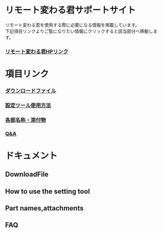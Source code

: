 # リモート変わる君サポートサイト
リモート変わる君を使用する際に必要になる情報を掲載しています。  
下記項目リンクよりご覧になりたい情報にクリックすると該当部分へ移動します。  

### [リモート変わる君HPリンク](#btohplink)

# 項目リンク

### [ダウンロードファイル](#downloadfile)
### [設定ツール使用方法](#how-to-use-the-setting-tool)
### [各部名称・添付物](#part-namesattachments)
### [Q&A](#faq)

# ドキュメント

## DownloadFile

## How to use the setting tool

## Part names,attachments

## FAQ
